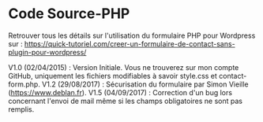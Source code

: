 Code Source-PHP
================

Retrouver tous les détails sur l'utilisation du formulaire PHP pour Wordpress sur : https://quick-tutoriel.com/creer-un-formulaire-de-contact-sans-plugin-pour-wordpress/

V1.0 (02/04/2015) : Version Initiale. Vous ne trouverez sur mon compte GitHub, uniquement les fichiers modifiables à savoir style.css et contact-form.php.
V1.2 (29/08/2017) : Sécurisation du formulaire par Simon Vieille (https://www.deblan.fr).
V1.5 (04/09/2017) : Correction d'un bug lors concernant l'envoi de mail même si les champs obligatoires ne sont pas remplis.


